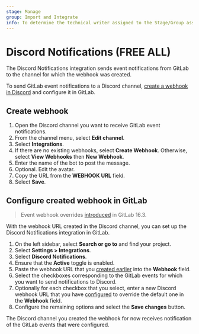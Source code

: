```yaml
---
stage: Manage
group: Import and Integrate
info: To determine the technical writer assigned to the Stage/Group associated with this page, see https://about.gitlab.com/handbook/product/ux/technical-writing/#assignments
---
```


# Discord Notifications **(FREE ALL)**

The Discord Notifications integration sends event notifications from GitLab to the channel for which the webhook was created.

To send GitLab event notifications to a Discord channel, [create a webhook in Discord](https://support.discord.com/hc/en-us/articles/228383668-Intro-to-Webhooks)
and configure it in GitLab.

## Create webhook

1. Open the Discord channel you want to receive GitLab event notifications.
1. From the channel menu, select **Edit channel**.
1. Select **Integrations**.
1. If there are no existing webhooks, select **Create Webhook**. Otherwise, select **View Webhooks** then **New Webhook**.
1. Enter the name of the bot to post the message.
1. Optional. Edit the avatar.
1. Copy the URL from the **WEBHOOK URL** field.
1. Select **Save**.

## Configure created webhook in GitLab

> Event webhook overrides [introduced](https://gitlab.com/gitlab-org/gitlab/-/merge_requests/125621) in GitLab 16.3.

With the webhook URL created in the Discord channel, you can set up the Discord Notifications integration in GitLab.

1. On the left sidebar, select **Search or go to** and find your project.
1. Select **Settings > Integrations**.
1. Select **Discord Notifications**.
1. Ensure that the **Active** toggle is enabled.
1. Paste the webhook URL that you [created earlier](#create-webhook) into the **Webhook** field.
1. Select the checkboxes corresponding to the GitLab events for which you want to send notifications to Discord.
1. Optionally for each checkbox that you select, enter a new Discord webhook URL that you have [configured](#create-webhook)
   to override the default one in the **Webhook** field.
1. Configure the remaining options and select the **Save changes** button.

The Discord channel you created the webhook for now receives notification of the GitLab events that were configured.
